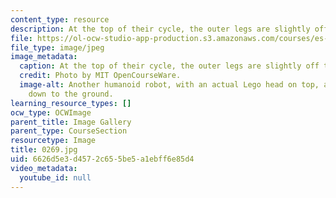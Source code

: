 ```yaml
---
content_type: resource
description: At the top of their cycle, the outer legs are slightly off the ground.
file: https://ol-ocw-studio-app-production.s3.amazonaws.com/courses/es-293-lego-robotics-spring-2007/6626d5e3d4572c655be5a1ebff6e85d4_0269.jpg
file_type: image/jpeg
image_metadata:
  caption: At the top of their cycle, the outer legs are slightly off the ground.
  credit: Photo by MIT OpenCourseWare.
  image-alt: Another humanoid robot, with an actual Lego head on top, and arms extending
    down to the ground.
learning_resource_types: []
ocw_type: OCWImage
parent_title: Image Gallery
parent_type: CourseSection
resourcetype: Image
title: 0269.jpg
uid: 6626d5e3-d457-2c65-5be5-a1ebff6e85d4
video_metadata:
  youtube_id: null
---
```


